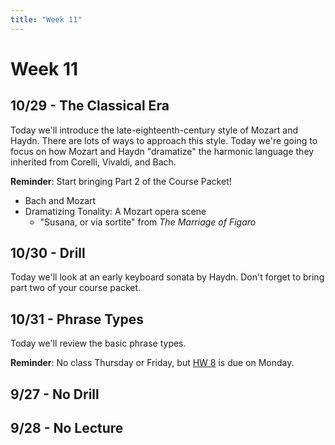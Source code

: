 ```yaml
---
title: "Week 11"
---
```


# Week 11

## 10/29 - The Classical Era

Today we'll introduce the late-eighteenth-century style of Mozart
and Haydn. There are lots of ways to approach this style. Today
we're going to focus on how Mozart and Haydn "dramatize" the
harmonic language they inherited from Corelli, Vivaldi, and Bach.

**Reminder**: Start bringing Part 2 of the Course Packet!

* Bach and Mozart
* Dramatizing Tonality: A Mozart opera scene
  * "Susana, or via sortite" from *The Marriage of Figaro*

## 10/30 - Drill

Today we'll look at an early keyboard sonata by Haydn. Don't
forget to bring part two of your course packet.

## 10/31 - Phrase Types

Today we'll review the basic phrase types.

**Reminder**: No class Thursday or Friday, but [HW 8](HW-8.pdf) is due on Monday.

## 9/27 - No Drill

## 9/28 - No Lecture

